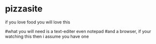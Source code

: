 # pizzasite
if you love food you will love this

#what you will need is a text-editer even notepad
#and a browser, if your watching this then i assume you have one


